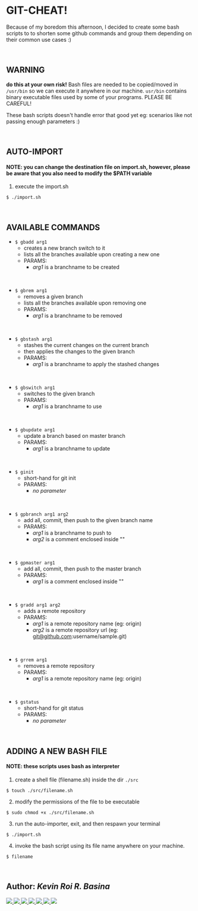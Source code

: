# GIT-CHEAT!

Because of my boredom this afternoon, I decided to create some bash scripts to to shorten some github commands and group them depending on their common use cases :)

<br/>

## WARNING
<b>do this at your own risk!</b> Bash files are needed to be copied/moved in ```/usr/bin``` so we can execute it anywhere in our machine. ```usr/bin``` contains binary executable files used by some of your programs. PLEASE BE CAREFUL!

These bash scripts doesn't handle error that good yet eg: scenarios like not passing enough parameters :)

<br/>

## AUTO-IMPORT

#### NOTE: you can change the destination file on import.sh, however, please be aware that you also need to modify the $PATH variable

1. execute the import.sh

```$ ./import.sh```

<br/>

## AVAILABLE COMMANDS

* ```$ gbadd arg1```
    * creates a new branch switch to it
    * lists all the branches available upon creating a new one
    * PARAMS:
        * <i>arg1</i> is a branchname to be created
        
</br>

* ```$ gbrem arg1```
    * removes a given branch
    * lists all the branches available upon removing one
    * PARAMS:
        * <i>arg1</i> is a branchname to be removed
   
</br>
   
* ```$ gbstash arg1```
    * stashes the current changes on the current branch
    * then applies the changes to the given branch
    * PARAMS:
        * <i>arg1</i> is a branchname to apply the stashed changes
        
</br>
   
* ```$ gbswitch arg1```
    * switches to the given branch
    * PARAMS:
        * <i>arg1</i> is a branchname to use
        
</br>
   
* ```$ gbupdate arg1```
    * update a branch based on master branch
    * PARAMS:
        * <i>arg1</i> is a branchname to update
        
</br>
   
* ```$ ginit```
    * short-hand for git init
    * PARAMS:
        * <i>no parameter</i>
        
</br>
   
* ```$ gpbranch arg1 arg2```
    * add all, commit, then push to the given branch name
    * PARAMS:
        * <i>arg1</i> is a branchname to push to
        * <i>arg2</i> is a comment enclosed inside ""
        
</br>
   
* ```$ gpmaster arg1```
    * add all, commit, then push to the master branch
    * PARAMS:
        * <i>arg1</i> is a comment enclosed inside ""
        
</br>
   
* ```$ gradd arg1 arg2```
    * adds a remote repository
    * PARAMS:
        * <i>arg1</i> is a remote repository name (eg: origin)
        * <i>arg2</i> is a remote repository url (eg: git@github.com:username/sample.git)
        
</br>
   
* ```$ grrem arg1```
    * removes a remote repository
    * PARAMS:
        * <i>arg1</i> is a remote repository name (eg: origin)
        
</br>
   
* ```$ gstatus```
    * short-hand for git status
    * PARAMS:
        * <i>no parameter</i>
        

</br>

## ADDING A NEW BASH FILE

#### NOTE: these scripts uses bash as interpreter

1. create a shell file (filename.sh) inside the dir ```./src```

```$ touch ./src/filename.sh```

2. modify the permissions of the file to be executable

```$ sudo chmod +x ./src/filename.sh```

3. run the auto-importer, exit, and then respawn your terminal

```$ ./import.sh```

4. invoke the bash script using its file name anywhere on your machine.

```$ filename```


<br/>

## Author: <i>Kevin Roi R. Basina</i>
<a href="https://github.com/rookiemonkey">
	<img src="https://img.shields.io/badge/GitHub-100000?style=for-the-badge&logo=github&logoColor=white" />
</a>
<a href="https://ph.linkedin.com/in/kevin-roi-rigor-basina-668136185">
	<img src="https://img.shields.io/badge/LinkedIn-0077B5?style=for-the-badge&logo=linkedin&logoColor=white">
</a>
<a href="https://www.facebook.com/kevinroibasina">
	<img src="https://img.shields.io/badge/Facebook-1877F2?style=for-the-badge&logo=facebook&logoColor=white" />
<a>
<a href="https://www.instagram.com/timemachineni_roi/">
	<img src="https://img.shields.io/badge/Instagram-E4405F?style=for-the-badge&logo=instagram&logoColor=white">
</a>
<a href="https://twitter.com/tymmchineni_roi">
	<img src="https://img.shields.io/badge/Twitter-1DA1F2?style=for-the-badge&logo=twitter&logoColor=white">
</a>
<a href="mailto: kevinroirigorbasina@protonmail.com">
	<img src="https://img.shields.io/badge/ProtonMail-8B89CC?style=for-the-badge&logo=protonmail&logoColor=white">
</a>
<a href="mailto: kevinroirigorbasina@gmail.com">
	<img src="https://img.shields.io/badge/Gmail-D14836?style=for-the-badge&logo=gmail&logoColor=white">
</a>
